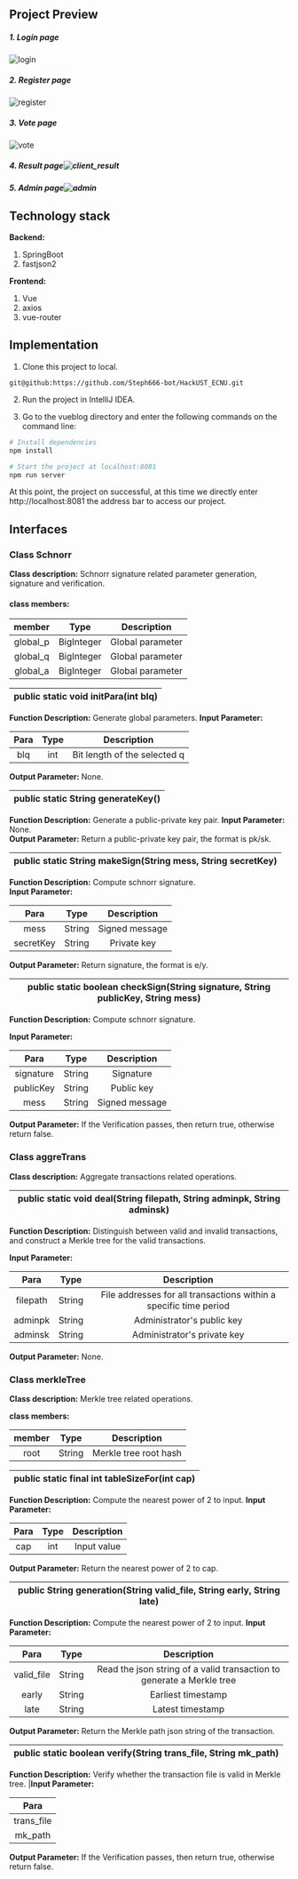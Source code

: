 ## Project Preview

##### 1. Login page

![login](img/login.png)

##### 2. Register page

![register](img/register.png)

##### 3. Vote page

![vote](C:\Users\stephana\Documents\黑客松\运行图\vote.png)

##### 4. Result page![client_result](img/client_result.png)

##### 5. Admin page![admin](img/admin.png)

## Technology stack

**Backend:**

1. SpringBoot
2. fastjson2

**Frontend:**

1. Vue
2. axios
3. vue-router



## Implementation

1. Clone this project to local. 

```git
git@github:https://github.com/Steph666-bot/HackUST_ECNU.git
```

2. Run the project in IntelliJ IDEA. 

3. Go to the vueblog directory and enter the following commands on the command line:

```bash
# Install dependencies
npm install

# Start the project at localhost:8081
npm run server
```

At this point, the project on successful, at this time we directly enter http://localhost:8081 the address bar to access our project. 

## Interfaces

### Class Schnorr

**Class description:** Schnorr signature related parameter generation, signature and verification.

#### class members:

|  member  |    Type    |   Description    |
| :------: | :--------: | :--------------: |
| global_p | BigInteger | Global parameter |
| global_q | BigInteger | Global parameter |
| global_a | BigInteger | Global parameter |


| public static void initPara(int blq) |
| ------------------------------------ |

**Function Description:** Generate global parameters. 
**Input Parameter:**                                  

| Para | Type |         Description          |
| :--: | :--: | :--------------------------: |
| blq  | int  | Bit length of the selected q |

**Output Parameter:** None.                           

| public static String generateKey() |
| ---------------------------------- |

**Function Description:** Generate a public-private key pair. 
 **Input Parameter:** None.                                   
 **Output Parameter:** Return a public-private key pair, the format is pk/sk. 

| public static String makeSign(String mess, String secretKey) |
| ------------------------------------------------------------ |

**Function Description:** Compute schnorr signature.         
**Input Parameter:**                                         

|   Para    |  Type  |  Description   |
| :-------: | :----: | :------------: |
|   mess    | String | Signed message |
| secretKey | String |  Private key   |

**Output Parameter:** Return signature, the format is e/y.   



| public static boolean checkSign(String signature, String publicKey, String mess) |
| ------------------------------------------------------------ |

**Function Description:** Compute schnorr signature.         

**Input Parameter:**

|   Para    |  Type  |  Description   |
| :-------: | :----: | :------------: |
| signature | String |   Signature    |
| publicKey | String |   Public key   |
|   mess    | String | Signed message |

**Output Parameter:** If the Verification passes, then return true, otherwise return false. 

### Class aggreTrans

**Class description:** Aggregate transactions related operations.

| public static void deal(String filepath, String adminpk, String adminsk) |
| ------------------------------------------------------------ |

**Function Description:** Distinguish between valid and invalid transactions, and construct a Merkle tree for the valid transactions. 

 **Input Parameter:**                                         

|   Para   |  Type  |                         Description                          |
| :------: | :----: | :----------------------------------------------------------: |
| filepath | String | File addresses for all transactions within a specific time period |
| adminpk  | String |                  Administrator's public key                  |
| adminsk  | String |                 Administrator's private key                  |

**Output Parameter:** None.                                  

### Class merkleTree

**Class description:** Merkle tree related operations.


**class members:**

| member |  Type  |      Description      |
| :----: | :----: | :-------------------: |
|  root  | String | Merkle tree root hash |



| public static final int tableSizeFor(int cap) |
| --------------------------------------------- |

 **Function Description:** Compute the nearest power of 2 to input. 
 **Input Parameter:**                                         

| Para | Type | Description |
| :--: | :--: | :---------: |
| cap  | int  | Input value |

 **Output Parameter:** Return the nearest power of 2 to cap.  

| public String generation(String valid_file, String early, String late) |
| ------------------------------------------------------------ |

 **Function Description:** Compute the nearest power of 2 to input. 
 **Input Parameter:**                                         

|    Para    |  Type  |                         Description                          |
| :--------: | :----: | :----------------------------------------------------------: |
| valid_file | String | Read the json string of a valid transaction to generate a Merkle tree |
|   early    | String |                      Earliest timestamp                      |
|    late    | String |                       Latest timestamp                       |

 **Output Parameter:** Return the Merkle path json string of the transaction. 



| public static boolean verify(String trans_file, String mk_path) |
| ------------------------------------------------------------ |

 **Function Description:** Verify whether the transaction file is valid in Merkle tree. 
|**Input Parameter:**                                         

|    Para    |
| :--------: |
| trans_file |
|  mk_path   |

**Output Parameter:** If the Verification passes, then return true, otherwise return false. 

